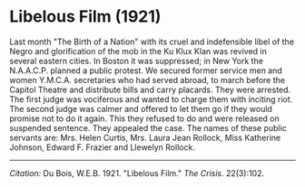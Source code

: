<!--
title:   Libelous Film
author:  Du Bois, W.E.B.
journal: The Crisis
year:    1921
volume:  22
issue:   3
pages:   102
-->

# Libelous Film (1921)

Last month "The Birth of a Nation" with its cruel and indefensible libel of the Negro and glorification of the mob in the Ku Klux Klan was revived in several eastern cities. In Boston it was suppressed; in New York the N.A.A.C.P. planned a public protest. We secured former service men and women Y.M.C.A. secretaries who had served abroad, to march before the Capitol Theatre and distribute bills and carry placards. They were arrested. The first judge was vociferous and wanted to charge them with inciting riot. The second judge was calmer and offered to let them go if they would promise not to do it again. This they refused to do and were released on suspended sentence. They appealed the case. The names of these public servants are: Mrs. Helen Curtis, Mrs. Laura Jean Rollock, Miss Katherine Johnson, Edward F. Frazier and Llewelyn Rollock. 

_________________
*Citation:* Du Bois, W.E.B. 1921. "Libelous Film." *The Crisis*. 22(3):102.